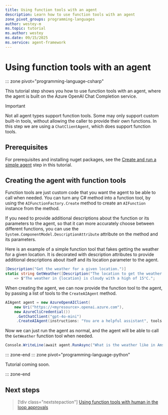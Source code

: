 ```yaml
---
title: Using function tools with an agent
description: Learn how to use function tools with an agent
zone_pivot_groups: programming-languages
author: westey-m
ms.topic: tutorial
ms.author: westey
ms.date: 09/15/2025
ms.service: agent-framework
---
```


# Using function tools with an agent

::: zone pivot="programming-language-csharp"

This tutorial step shows you how to use function tools with an agent, where the agent is built on the Azure OpenAI Chat Completion service.

> [!IMPORTANT]
> Not all agent types support function tools. Some may only support custom built-in tools, without allowing the caller to provide their own functions. In this step we are using a `ChatClientAgent`, which does support function tools.

## Prerequisites

For prerequisites and installing nuget packages, see the [Create and run a simple agent](./run-agent.md) step in this tutorial.

## Creating the agent with function tools

Function tools are just custom code that you want the agent to be able to call when needed.
You can turn any C# method into a function tool, by using the `AIFunctionFactory.Create` method to create an `AIFunction` instance from the method.

If you need to provide additional descriptions about the function or its parameters to the agent, so that it can more accurately choose between different functions, you can use the `System.ComponentModel.DescriptionAttribute` attribute on the method and its parameters.

Here is an example of a simple function tool that fakes getting the weather for a given location.
It is decorated with description attributes to provide additional descriptions about itself and its location parameter to the agent.

```csharp
[Description("Get the weather for a given location.")]
static string GetWeather([Description("The location to get the weather for.")] string location)
    => $"The weather in {location} is cloudy with a high of 15°C.";
```

When creating the agent, we can now provide the function tool to the agent, by passing a list of tools to the `CreateAIAgent` method.

```csharp
AIAgent agent = new AzureOpenAIClient(
    new Uri("https://<myresource>.openai.azure.com"),
    new AzureCliCredential())
     .GetChatClient("gpt-4o-mini")
     .CreateAIAgent(instructions: "You are a helpful assistant", tools: [AIFunctionFactory.Create(GetWeather)]);
```

Now we can just run the agent as normal, and the agent will be able to call the `GetWeather` function tool when needed.

```csharp
Console.WriteLine(await agent.RunAsync("What is the weather like in Amsterdam?"));
```

::: zone-end
::: zone pivot="programming-language-python"

Tutorial coming soon.

::: zone-end

## Next steps

> [!div class="nextstepaction"]
> [Using function tools with human in the loop approvals](./function-tools-approvals.md)
